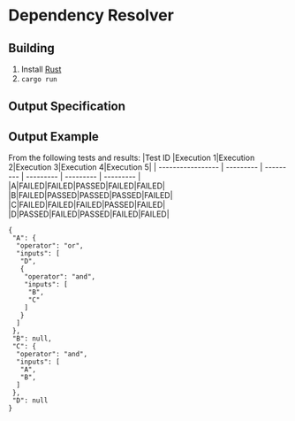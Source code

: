 # Dependency Resolver

## Building

1. Install [Rust](https://www.rust-lang.org/)
2. `cargo run`

## Output Specification

## Output Example

From the following tests and results:
|Test ID            |Execution 1|Execution 2|Execution 3|Execution 4|Execution 5|
| ----------------- | --------- | --------- | --------- | --------- | --------- |
|A|FAILED|FAILED|PASSED|FAILED|FAILED|
|B|FAILED|PASSED|PASSED|PASSED|FAILED|
|C|FAILED|FAILED|FAILED|PASSED|FAILED|
|D|PASSED|FAILED|PASSED|FAILED|FAILED|

```
{
 "A": {
  "operator": "or",
  "inputs": [
   "D",
   {
    "operator": "and",
    "inputs": [
     "B",
     "C"
    ]
   }
  ]
 },
 "B": null,
 "C": {
  "operator": "and",
  "inputs": [
   "A",
   "B",
  ]
 },
 "D": null
}
```